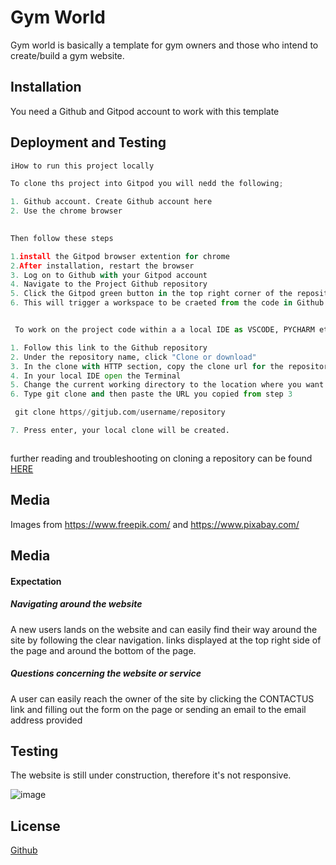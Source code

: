 # Gym World

Gym world is basically a template for gym owners and those who intend to create/build a gym website.

## Installation

You need a Github and Gitpod account to work with this template


## Deployment and Testing

```python
iHow to run this project locally

To clone ths project into Gitpod you will nedd the following;

1. Github account. Create Github account here
2. Use the chrome browser
 

Then follow these steps

1.install the Gitpod browser extention for chrome
2.After installation, restart the browser
3. Log on to Github with your Gitpod account
4. Navigate to the Project Github repository
5. Click the Gitpod green button in the top right corner of the repository
6. This will trigger a workspace to be craeted from the code in Github where you can work locally


 To work on the project code within a a local IDE as VSCODE, PYCHARM etc

1. Follow this link to the Github repository
2. Under the repository name, click "Clone or download"
3. In the clone with HTTP section, copy the clone url for the repository.
4. In your local IDE open the Terminal
5. Change the current working directory to the location where you want the cloned directory to be made.
6. Type git clone and then paste the URL you copied from step 3

 git clone https//gitjub.com/username/repository

7. Press enter, your local clone will be created.



```
further reading and troubleshooting on cloning a repository can be found [HERE](https://docs.github.com/en/repositories/creating-and-managing-repositories/troubleshooting-cloning-errors/)

## Media
Images from https://www.freepik.com/ and  https://www.pixabay.com/

## Media
#### Expectation
##### Navigating around the website
A new users lands on the website and can easily find their way around the site by following the clear navigation. links displayed at the top right side of the page and around the bottom of the page.

##### Questions concerning the website or service
A user can easily reach the owner of the site by clicking the CONTACTUS link and filling out the form on the page or sending an email to the email address provided

## Testing
The website is still under construction, therefore it's not responsive. 

![image](https://freepik.cdnpk.net/img/1px.png)



## License
[Github](https:github.com/alamante/new-repo)
